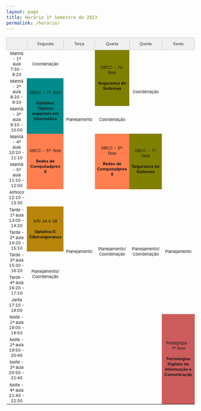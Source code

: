 ```yaml
---
layout: page
title: Horário 1º Semestre de 2023
permalink: /horario/
---
```

<style>
table{
  border-collapse:collapse;
  border-color:#ccc;
  border-spacing:0;
}
td{
    border-collapse:collapse;
    border-color:#ccc;
    border-spacing:0; 
    font-size:11px;
    text-align: center;
    width:100px
  }
  th{
    background-color:#f0f0f0;
    border-color:#ccc;
    border-style:solid;
    border-width:1px;color:#333;
    font-family:Arial, sans-serif;
    font-size:11px;
    font-weight:normal;
    overflow:hidden;
    padding:10px 5px;
    word-break:normal;
  }
  table {
  width: 100%;
}

.redes1{
    background-color:coral
}
.redes2{
    background-color:chocolate
}
.seguranca{
    background-color:olive
}
.topicos1{
    background-color:darkcyan
}
.tics{
    background-color:indianred
}
.tecinf1{
    background-color:darkgoldenrod
}
.l1{
    border-color:inherit;
    text-align:center;
    vertical-align:middle
    font-size:12px;
}



</style>
  <table >
 
  <thead>
    <tr>
      <th class="l1"></th>
      <th class="l1">Segunda</th>
      <th class="l1">Terça</th>
      <th class="l1">Quarta</th>
      <th class="l1">Quinta</th>
      <th class="l1">Sexta</th>
    </tr>
  </thead>
  <tbody>
    <tr>
      <td >Manhã - 1ª aula<br>7:30 - 8:20</td>
      <td >Coordenação</td>
      <td rowspan="5">Planejamento</td>
      <td class="seguranca" rowspan="2">GBCC - 7a. fase<br><br><b>Segurança de Sistemas</b></td>      
      <td rowspan="3">Coordenação</td>
      <td ></td>      
    </tr>
    <tr>
      <td >Manhã - 2ª aula<br>8:20 - 9:10</td>
      <td class="topicos1" rowspan="2">GBCC - 7ª. fase<br><br><b>Optativa: Tópicos especiais em Informática</b></td>
      <td ></td>
    </tr>
    <tr>
      <td >Manhã - 3ª aula<br>9:10 - 10:00</td>      
      <td >Coordenação</td>
      <td ></td>
    </tr>
    <tr>
      <td >Manhã - 4ª aula<br>10:20 - 11:10</td>      
      <td class="redes1" rowspan="2">GBCC - 5ª. fase<br><br><b>Redes de Computadpres II</b></td>
      <td class="redes1" rowspan="2">GBCC - 5ª. fase<br><br><b>Redes de Computadpres II</b></td>
      <td class="seguranca" rowspan="2">GBCC - 7ª. fase<br><br><b>Segurança de Sistemas</b></td> 
      <td ></td>  
    </tr>
     <tr>
      <td >Manhã - 5ª aula<br>11:10 - 12:00</td>      
      <td ></td>
    </tr>
    </tr>
    <tr>
      <td >Almoço<br>12:10 - 13:30</td>      
      <td ></td>
      <td ></td>
      <td ></td>
      <td ></td>
      <td ></td>
    </tr>
    <tr>
      <td >Tarde - 1ª aula<br>13:00 - 14:20</td>      
      <td class="tecinf1" rowspan="2">Info 3A e 3B<br><br><b>Optativa II: Cibersegurança</b></td>
      <td rowspan="4">Planejamento</td>
      <td rowspan="4">Planejamento/ Coordenação</td>
      <td rowspan="4">Planejamento/ Coordenação</td>
      <td rowspan="4">Planejamento</td>
    </tr>
    <tr>
      <td >Tarde - 2ª aula<br>14:20 - 15:10</td>  
    </tr>
    <tr>
      <td >Tarde - 3ª aula<br>15:30 - 16:20</td>  
      <td rowspan="2">Planejamento/ Coordenação</td>
    </tr>
   <tr>
      <td>Tarde - 4ª aula<br>16:20 - 17:10</td>  
    </tr>
    <tr>
      <td >Janta<br>17:10 - 19:00</td>      
      <td ></td>
      <td ></td>
      <td ></td>
      <td ></td>
      <td ></td>
    </tr>
    <tr>
      <td >Noite - 1ª aula<br>19:00 - 19:50</td>      
      <td ></td>
      <td ></td>
      <td ></td>
      <td ></td>
      <td class="tics" rowspan="4">Pedagogia - 7ª fase<br><br><b>Tecnologias Digitais da Informação e Comunicação</b></td>
    </tr>
    <tr>
      <td >Noite - 2ª aula<br>19:50 - 20:40</td>      
      <td ></td>
      <td ></td>
      <td ></td>
      <td ></td>
    </tr>
    <tr>
      <td >Noite - 3ª aula<br>20:50 - 21:40</td>      
      <td ></td>
      <td ></td>
      <td ></td>
      <td ></td>
    </tr>
    <tr>
      <td >Noite - 4ª aula<br>21:40 - 22:30</td>      
      <td ></td>
      <td ></td>
      <td ></td>
      <td ></td>
    </tr>
   
  </tbody>
  </table>